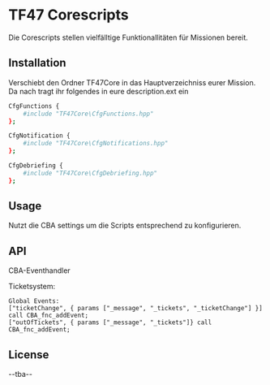 # TF47 Corescripts

Die Corescripts stellen vielfälltige Funktionallitäten für Missionen bereit.

## Installation

Verschiebt den Ordner TF47Core in das Hauptverzeichniss eurer Mission.
Da nach tragt ihr folgendes in eure description.ext ein

```bash
CfgFunctions {
    #include "TF47Core\CfgFunctions.hpp"
};

CfgNotification {
    #include "TF47Core\CfgNotifications.hpp"
};

CfgDebriefing {
    #include "TF47Core\CfgDebriefing.hpp"
};
```

## Usage

Nutzt die CBA settings um die Scripts entsprechend zu konfigurieren.

## API

CBA-Eventhandler

Ticketsystem:
``` sqf
Global Events: 
["ticketChange", { params ["_message", "_tickets", "_ticketChange"] }] call CBA_fnc_addEvent;
["outOfTickets", { params ["_message", "_tickets"]} call CBA_fnc_addEvent;
```



## License
--tba--